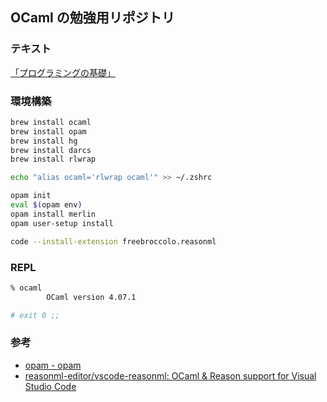 ## OCaml の勉強用リポジトリ

### テキスト

[「プログラミングの基礎」](http://pllab.is.ocha.ac.jp/~asai/book/Top.html)

### 環境構築

```sh
brew install ocaml
brew install opam
brew install hg
brew install darcs
brew install rlwrap

echo "alias ocaml='rlwrap ocaml'" >> ~/.zshrc

opam init
eval $(opam env)
opam install merlin
opam user-setup install

code --install-extension freebroccolo.reasonml
```

### REPL

```sh
% ocaml
        OCaml version 4.07.1

# exit 0 ;;
```

### 参考

- [opam \- opam](https://opam.ocaml.org/)
- [reasonml\-editor/vscode\-reasonml: OCaml & Reason support for Visual Studio Code](https://github.com/reasonml-editor/vscode-reasonml)
